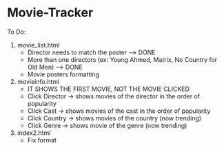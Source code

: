# Movie-Tracker

To Do:
  1. movie_list.html
     - Director needs to match the poster --> DONE
     - More than one directors (ex: Young Ahmed, Matrix, No Country for Old Men) --> DONE
     - Movie posters formatting 
  2. movieinfo.html
     - IT SHOWS THE FIRST MOVIE, NOT THE MOVIE CLICKED
     - Click Director -> shows movies of the director in the order of popularity
     - Click Cast -> shows movies of the cast in the order of popularity
     - Click Country -> shows movies of the country (now trending)
     - Click Genre -> shows movie of the genre (now trending)
  3. index2.html
     - Fix format
		
		
		
		
